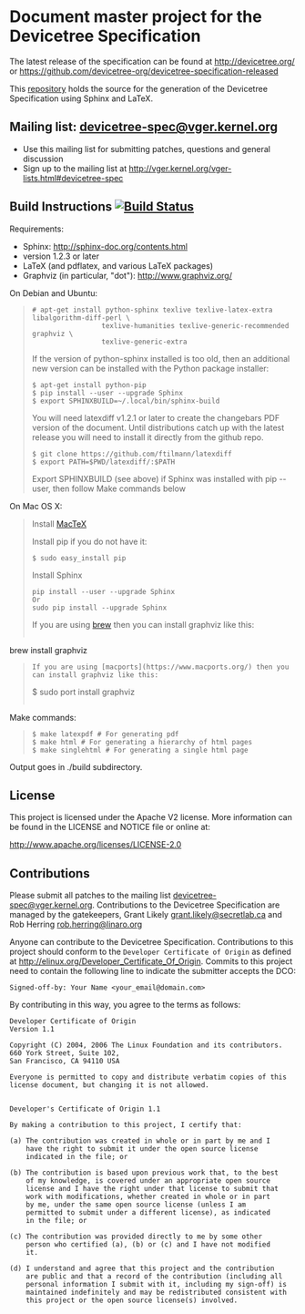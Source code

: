 # Document master project for the Devicetree Specification #

The latest release of the specification can be found at http://devicetree.org/ or https://github.com/devicetree-org/devicetree-specification-released

This [repository](https://github.com/devicetree-org/devicetree-specification) holds the source for the generation of the Devicetree Specification using Sphinx and LaTeX. 

## Mailing list: devicetree-spec@vger.kernel.org ##
   * Use this mailing list for submitting patches, questions and general discussion
   * Sign up to the mailing list at http://vger.kernel.org/vger-lists.html#devicetree-spec

## Build Instructions [![Build Status](https://travis-ci.org/devicetree-org/devicetree-specification.svg)](https://travis-ci.org/devicetree-org/devicetree-specification) ##

Requirements:
* Sphinx: http://sphinx-doc.org/contents.html
 * version 1.2.3 or later
* LaTeX (and pdflatex, and various LaTeX packages)
* Graphviz (in particular, "dot"): http://www.graphviz.org/

On Debian and Ubuntu:

>```
># apt-get install python-sphinx texlive texlive-latex-extra libalgorithm-diff-perl \
>                  texlive-humanities texlive-generic-recommended graphviz \
>                  texlive-generic-extra
>```
>
>If the version of python-sphinx installed is too old, then an additional
>new version can be installed with the Python package installer:
>
>```
>$ apt-get install python-pip
>$ pip install --user --upgrade Sphinx
>$ export SPHINXBUILD=~/.local/bin/sphinx-build
>```
>
>You will need latexdiff v1.2.1 or later to create the changebars PDF version
>of the document.
>Until distributions catch up with the latest release you will need to install
>it directly from the github repo.
>
>```
>$ git clone https://github.com/ftilmann/latexdiff
>$ export PATH=$PWD/latexdiff/:$PATH
>```
>
>Export SPHINXBUILD (see above) if Sphinx was installed with pip --user, then follow Make commands below

On Mac OS X:

> Install [MacTeX](http://tug.org/mactex/)
>
> Install pip if you do not have it:
>```
>$ sudo easy_install pip
>```
>Install Sphinx
>```
>pip install --user --upgrade Sphinx
>Or
>sudo pip install --upgrade Sphinx
>```
>
>If you are using [brew](http://brew.sh) then you can install graphviz like this:
>```
brew install graphviz
>```
>If you are using [macports](https://www.macports.org/) then you can install graphviz like this:
>```
>$ sudo port install graphviz
>```

Make commands:

>```
>$ make latexpdf # For generating pdf
>$ make html # For generating a hierarchy of html pages
>$ make singlehtml # For generating a single html page
>```

Output goes in ./build subdirectory.

## License ##
This project is licensed under the Apache V2 license. More information can be found 
in the LICENSE and NOTICE file or online at:

http://www.apache.org/licenses/LICENSE-2.0

## Contributions ##
Please submit all patches to the mailing list devicetree-spec@vger.kernel.org.
Contributions to the Devicetree Specification are managed by the gatekeepers,
Grant Likely <grant.likely@secretlab.ca> and Rob Herring <rob.herring@linaro.org>

Anyone can contribute to the Devicetree Specification. Contributions to this project should conform 
to the `Developer Certificate of Origin` as defined at http://elinux.org/Developer_Certificate_Of_Origin. 
Commits to this project need to contain the following line to indicate the submitter accepts the DCO:
```
Signed-off-by: Your Name <your_email@domain.com>
```
By contributing in this way, you agree to the terms as follows:
```
Developer Certificate of Origin
Version 1.1

Copyright (C) 2004, 2006 The Linux Foundation and its contributors.
660 York Street, Suite 102,
San Francisco, CA 94110 USA

Everyone is permitted to copy and distribute verbatim copies of this
license document, but changing it is not allowed.


Developer's Certificate of Origin 1.1

By making a contribution to this project, I certify that:

(a) The contribution was created in whole or in part by me and I
    have the right to submit it under the open source license
    indicated in the file; or

(b) The contribution is based upon previous work that, to the best
    of my knowledge, is covered under an appropriate open source
    license and I have the right under that license to submit that
    work with modifications, whether created in whole or in part
    by me, under the same open source license (unless I am
    permitted to submit under a different license), as indicated
    in the file; or

(c) The contribution was provided directly to me by some other
    person who certified (a), (b) or (c) and I have not modified
    it.

(d) I understand and agree that this project and the contribution
    are public and that a record of the contribution (including all
    personal information I submit with it, including my sign-off) is
    maintained indefinitely and may be redistributed consistent with
    this project or the open source license(s) involved.
```

